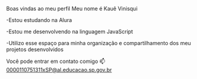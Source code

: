 Boas vindas ao meu perfil
Meu nome é Kauê Vinisqui

-Estou estudando na Alura

-Estou me desenvolvendo na linguagem JavaScript

-Utilizo esse espaço para minha organização e compartilhamento dos meu projetos desenvolvidos

Você pode entrar em contato comigo 📫
0000110751311xSP@al.educacao.sp.gov.br
